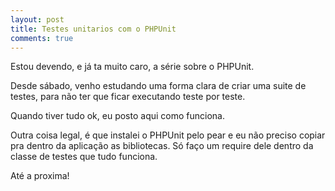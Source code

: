 ```yaml
---
layout: post
title: Testes unitarios com o PHPUnit
comments: true
---
```


Estou devendo, e já ta muito caro, a série sobre o PHPUnit.

Desde sábado, venho estudando uma forma clara de criar uma suite de testes, para não ter que ficar executando teste por teste.

Quando tiver tudo ok, eu posto aqui como funciona.

Outra coisa legal, é que instalei o PHPUnit pelo pear e eu não preciso copiar pra dentro da aplicação as bibliotecas. Só faço um require dele dentro da classe de testes que tudo funciona.

Até a proxima!
